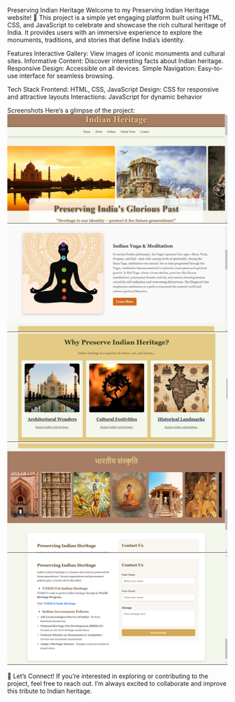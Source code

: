  Preserving Indian Heritage
Welcome to my Preserving Indian Heritage website! 🌿 This project is a simple yet engaging platform built using HTML, CSS, and JavaScript to celebrate and showcase the rich cultural heritage of India. It provides users with an immersive experience to explore the monuments, traditions, and stories that define India’s identity.

Features
Interactive Gallery: View images of iconic monuments and cultural sites.
Informative Content: Discover interesting facts about Indian heritage.
Responsive Design: Accessible on all devices.
Simple Navigation: Easy-to-use interface for seamless browsing.


Tech Stack
Frontend: HTML, CSS, JavaScript
Design: CSS for responsive and attractive layouts
Interactions: JavaScript for dynamic behavior

Screenshots
Here’s a glimpse of the project:
![Preserving Heritage](./Photos/Screenshot%20(90).png)
![Preserving Heritage](./Photos/Screenshot%20(91).png)
![Preserving Heritage](./Photos/Screenshot%20(92).png)
![Preserving Heritage](./Photos/Screenshot%20(93).png)
![Preserving Heritage](./Photos/Screenshot%20(94).png)


💬 Let’s Connect!
If you’re interested in exploring or contributing to the project, feel free to reach out. I’m always excited to collaborate and improve this tribute to Indian heritage.
